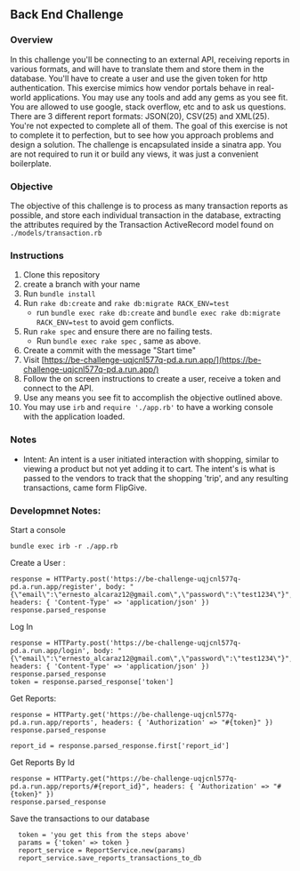 ## Back End Challenge

### Overview

  In this challenge you'll be connecting to an external API, receiving reports in various formats, and will have to translate them and store them in the database. You'll have to create a user and use the given token for http authentication. This exercise mimics how vendor portals behave in real-world applications. You may use any tools and add any gems as you see fit. You are allowed to use google, stack overflow, etc and to ask us questions. There are 3 different report formats: JSON(20), CSV(25) and XML(25). You're not expected to complete all of them. The goal of this exercise is not to complete it to perfection, but to see how you approach problems and design a solution. The challenge is encapsulated inside a sinatra app. You are not required to run it or build any views, it was just a convenient boilerplate.


### Objective
  The objective of this challenge is to process as many transaction reports as possible, and store each individual transaction in the database, extracting the attributes required by the Transaction ActiveRecord model found on `./models/transaction.rb`

### Instructions

1. Clone this repository
2. create a branch with your name
3. Run `bundle install`
4. Run `rake db:create` and `rake db:migrate RACK_ENV=test`
    - run `bundle exec rake db:create` and `bundle exec rake db:migrate RACK_ENV=test` to avoid gem conflicts. 
5. Run `rake spec` and ensure there are no failing tests.
    - Run `bundle exec rake spec` , same as above.
6. Create a commit with the message "Start time"
7. Visit [https://be-challenge-uqjcnl577q-pd.a.run.app/](https://be-challenge-uqjcnl577q-pd.a.run.app/)
8. Follow the on screen instructions to create a user, receive a token and connect to the API.
9. Use any means you see fit to accomplish the objective outlined above.
10. You may use `irb` and `require './app.rb'` to have a working console with the application loaded.


### Notes
- Intent: An intent is a user initiated interaction with shopping, similar to viewing a product but not yet adding it to cart. The intent's is what is passed to the vendors to track that the shopping 'trip', and any resulting transactions, came form FlipGive.




### Developmnet Notes:

Start a console 

`bundle exec irb -r ./app.rb`

Create a User :

```
response = HTTParty.post('https://be-challenge-uqjcnl577q-pd.a.run.app/register', body: "{\"email\":\"ernesto_alcaraz12@gmail.com\",\"password\":\"test1234\"}", headers: { 'Content-Type' => 'application/json' })
response.parsed_response
```

Log In 

``` 
response = HTTParty.post('https://be-challenge-uqjcnl577q-pd.a.run.app/login', body: "{\"email\":\"ernesto_alcaraz12@gmail.com\",\"password\":\"test1234\"}", headers: { 'Content-Type' => 'application/json' })
response.parsed_response
token = response.parsed_response['token']
```

Get Reports:

```
response = HTTParty.get('https://be-challenge-uqjcnl577q-pd.a.run.app/reports', headers: { 'Authorization' => "#{token}" })
response.parsed_response

report_id = response.parsed_response.first['report_id']
```

Get Reports By Id

```
response = HTTParty.get("https://be-challenge-uqjcnl577q-pd.a.run.app/reports/#{report_id}", headers: { 'Authorization' => "#{token}" })
response.parsed_response
```


Save the transactions to our database

```
  token = 'you get this from the steps above'
  params = {'token' => token }
  report_service = ReportService.new(params)
  report_service.save_reports_transactions_to_db
```
